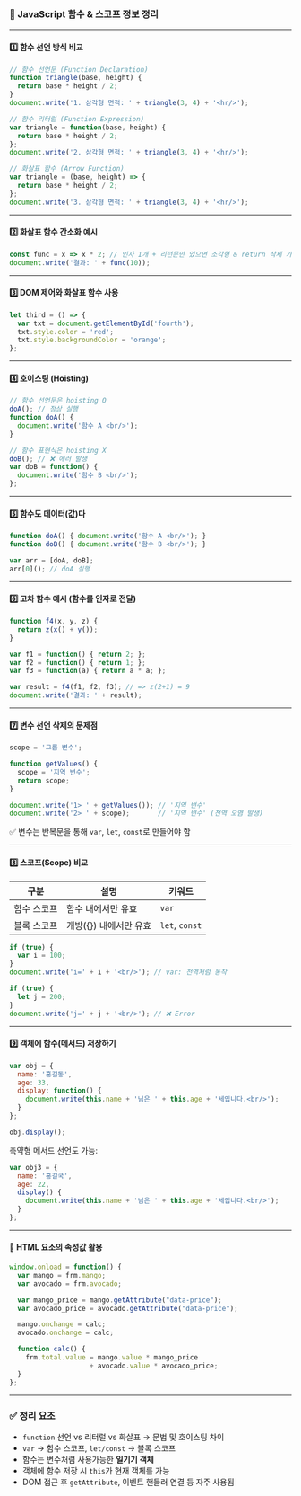### 📘 JavaScript 함수 & 스코프 정보 정리

---

#### 1️⃣ 함수 선언 방식 비교

```js
// 함수 선언문 (Function Declaration)
function triangle(base, height) {
  return base * height / 2;
}
document.write('1. 삼각형 면적: ' + triangle(3, 4) + '<hr/>');
```

```js
// 함수 리터럴 (Function Expression)
var triangle = function(base, height) {
  return base * height / 2;
};
document.write('2. 삼각형 면적: ' + triangle(3, 4) + '<hr/>');
```

```js
// 화살표 함수 (Arrow Function)
var triangle = (base, height) => {
  return base * height / 2;
};
document.write('3. 삼각형 면적: ' + triangle(3, 4) + '<hr/>');
```

---

#### 2️⃣ 화살표 함수 간소화 예시

```js
const func = x => x * 2; // 인자 1개 + 리턴문만 있으면 소각형 & return 삭제 가능
document.write('결과: ' + func(10));
```

---

#### 3️⃣ DOM 제어와 화살표 함수 사용

```js
let third = () => {
  var txt = document.getElementById('fourth');
  txt.style.color = 'red';
  txt.style.backgroundColor = 'orange';
};
```

---

#### 4️⃣ 호이스팅 (Hoisting)

```js
// 함수 선언문은 hoisting O
doA(); // 정상 실행
function doA() {
  document.write('함수 A <br/>');
}

// 함수 표현식은 hoisting X
doB(); // ❌ 에러 발생
var doB = function() {
  document.write('함수 B <br/>');
};
```

---

#### 5️⃣ 함수도 데이터(값)다

```js
function doA() { document.write('함수 A <br/>'); }
function doB() { document.write('함수 B <br/>'); }

var arr = [doA, doB];
arr[0](); // doA 실행
```

---

#### 6️⃣ 고차 함수 예시 (함수를 인자로 전달)

```js
function f4(x, y, z) {
  return z(x() + y());
}

var f1 = function() { return 2; };
var f2 = function() { return 1; };
var f3 = function(a) { return a * a; };

var result = f4(f1, f2, f3); // => z(2+1) = 9
document.write('결과: ' + result);
```

---

#### 7️⃣ 변수 선언 삭제의 문제점

```js
scope = '그룹 변수';

function getValues() {
  scope = '지역 변수';
  return scope;
}

document.write('1> ' + getValues()); // '지역 변수'
document.write('2> ' + scope);       // '지역 변수' (전역 오염 발생)
```

✅ 변수는 반복문을 통해 `var`, `let`, `const`로 만들어야 함

---

#### 8️⃣ 스코프(Scope) 비교

| 구분 | 설명 | 키워드 |
|------|------|--------|
| 함수 스코프 | 함수 내에서만 유효 | `var` |
| 블록 스코프 | 개방({}) 내에서만 유효 | `let`, `const` |

```js
if (true) {
  var i = 100;
}
document.write('i=' + i + '<br/>'); // var: 전역처럼 동작

if (true) {
  let j = 200;
}
document.write('j=' + j + '<br/>'); // ❌ Error
```

---

#### 9️⃣ 객체에 함수(메서드) 저장하기

```js
var obj = {
  name: '홍길동',
  age: 33,
  display: function() {
    document.write(this.name + '님은 ' + this.age + '세입니다.<br/>');
  }
};

obj.display();
```

축약형 메서드 선언도 가능:
```js
var obj3 = {
  name: '홍길국',
  age: 22,
  display() {
    document.write(this.name + '님은 ' + this.age + '세입니다.<br/>');
  }
};
```

---

#### 🔹 HTML 요소의 속성값 활용

```js
window.onload = function() {
  var mango = frm.mango;
  var avocado = frm.avocado;

  var mango_price = mango.getAttribute("data-price");
  var avocado_price = avocado.getAttribute("data-price");

  mango.onchange = calc;
  avocado.onchange = calc;

  function calc() {
    frm.total.value = mango.value * mango_price
                    + avocado.value * avocado_price;
  }
};
```

---

### ✅ 정리 요조

- `function` 선언 vs 리터럴 vs 화살표 → 문법 및 호이스팅 차이
- `var` → 함수 스코프, `let/const` → 블록 스코프
- 함수는 변수처럼 사용가능한 **일기기 객체**
- 객체에 함수 저장 시 `this`가 현재 객체를 가능
- DOM 접근 후 `getAttribute`, 이벤트 핸들러 연결 등 자주 사용됨

